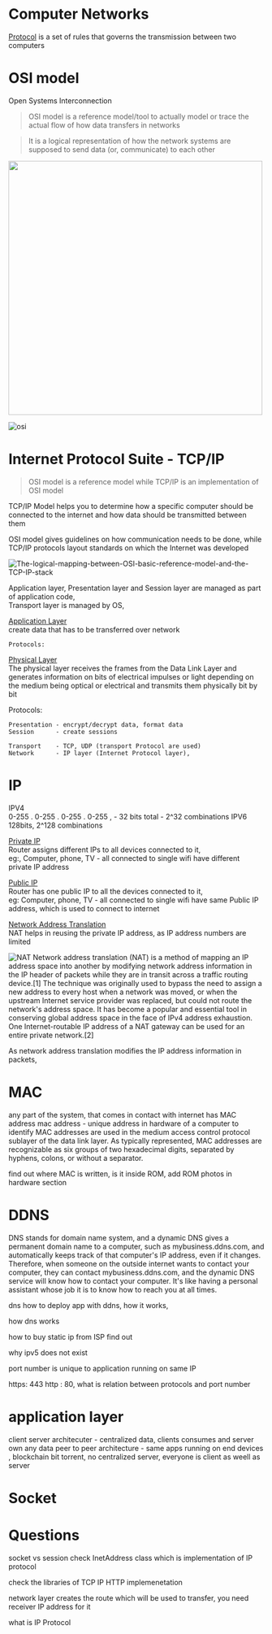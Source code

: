 # Computer Networks

<ins>Protocol</ins> is a set of rules that governs the transmission between two computers    

# OSI model
Open Systems Interconnection
> OSI model is a reference model/tool to actually model or trace the actual flow of how data transfers in networks 

> It is a logical representation of how the network systems are supposed to send data (or, communicate) to each other  


<img src="https://user-images.githubusercontent.com/16437905/202834366-655b09c7-67ec-4f55-a690-2149fbdc744d.png" width="500">

![osi](https://user-images.githubusercontent.com/16437905/202200438-ea1c47e3-966c-44aa-b5a9-db82375b0dce.png)


# Internet Protocol Suite - TCP/IP 
> OSI model is a reference model while TCP/IP is an implementation of OSI model

TCP/IP Model helps you to determine how a specific computer should be connected to the internet and how data should be transmitted between them 

OSI model gives guidelines on how communication needs to be done, while TCP/IP protocols layout standards on which the Internet was developed

![The-logical-mapping-between-OSI-basic-reference-model-and-the-TCP-IP-stack](https://user-images.githubusercontent.com/16437905/202834288-127fcd13-48ef-433c-b7dd-5d846f79f831.jpg)


Application layer, Presentation layer and Session layer are managed as part of application code,   
Transport layer is managed by OS, 

<ins>Application Layer</ins>    
create data that has to be transferred over network  
``` 
Protocols: 
```


<ins>Physical Layer</ins>     
The physical layer receives the frames from the Data Link Layer and generates information on bits of electrical impulses or light depending on the medium being optical or electrical and transmits them physically bit by bit

Protocols: 

```
Presentation - encrypt/decrypt data, format data   
Session      - create sessions    

Transport    - TCP, UDP (transport Protocol are used)  
Network      - IP layer (Internet Protocol layer), 
```


# IP

IPV4    
0-255 . 0-255 . 0-255 . 0-255 , - 32 bits total - 2^32 combinations
IPV6 128bits, 2^128 combinations

<ins>Private IP</ins>   
Router assigns different IPs to all devices connected to it,    
eg:, Computer, phone, TV - all connected to single wifi have different private IP address

<ins>Public IP</ins>    
Router has one public IP to all the devices connected to it,    
eg: Computer, phone, TV - all connected to single wifi have same Public IP address, which is used to connect to internet    

<ins>Network Address Translation</ins>     
NAT helps in reusing the private IP address, as IP address numbers are limited

![NAT](https://user-images.githubusercontent.com/16437905/203917514-e2174dcf-bb48-4002-bd53-9fab59940ebb.png)
Network address translation (NAT) is a method of mapping an IP address space into another by modifying network address information in the IP header of packets while they are in transit across a traffic routing device.[1] The technique was originally used to bypass the need to assign a new address to every host when a network was moved, or when the upstream Internet service provider was replaced, but could not route the network's address space. It has become a popular and essential tool in conserving global address space in the face of IPv4 address exhaustion. One Internet-routable IP address of a NAT gateway can be used for an entire private network.[2]

As network address translation modifies the IP address information in packets,


# MAC
any part of the system, that comes in contact with internet has MAC address
mac address - unique address in hardware of a computer to identify 
MAC addresses are used in the medium access control protocol sublayer of the data link layer. As typically represented, MAC addresses are recognizable as six groups of two hexadecimal digits, separated by hyphens, colons, or without a separator.

find out where MAC is written, is it inside ROM, add ROM photos in hardware section



# DDNS 
DNS stands for domain name system, and a dynamic DNS gives a permanent domain name to a computer, such as mybusiness.ddns.com, and automatically keeps track of that computer's IP address, even if it changes. Therefore, when someone on the outside internet wants to contact your computer, they can contact mybusiness.ddns.com, and the dynamic DNS service will know how to contact your computer. It's like having a personal assistant whose job it is to know how to reach you at all times.

dns how to deploy app with ddns, how it works, 

how dns works

how to buy static ip from ISP find out

why ipv5 does not exist


port number is unique to application running on same IP

https: 443
http : 80, what is relation between protocols and port number

# application layer

client server architecuter - centralized data,  clients consumes and server own any data
peer to peer architecture - same apps running on end devices , blockchain bit torrent, no centralized server, everyone is client as weell as server 

# Socket


# Questions
socket vs session
check InetAddress class which is implementation of IP protocol

check the libraries of TCP IP HTTP implemenetation

network layer creates the route which will be used to transfer, you need receiver IP address for it

what is IP Protocol
